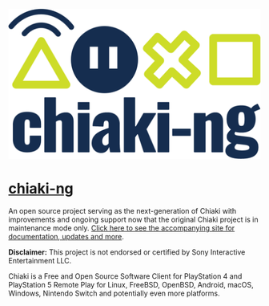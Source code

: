 
![chiaki-ng Logo](gui/res/chiaking-logo.svg)

# [chiaki-ng](https://streetpea.github.io/chiaki-ng/)

An open source project serving as the next-generation of Chiaki with improvements and ongoing support now that the original Chiaki project is in maintenance mode only. [Click here to see the accompanying site for documentation, updates and more](https://streetpea.github.io/chiaki-ng/).

**Disclaimer:** This project is not endorsed or certified by Sony Interactive Entertainment LLC.

Chiaki is a Free and Open Source Software Client for PlayStation 4 and PlayStation 5 Remote Play
for Linux, FreeBSD, OpenBSD, Android, macOS, Windows, Nintendo Switch and potentially even more platforms.

